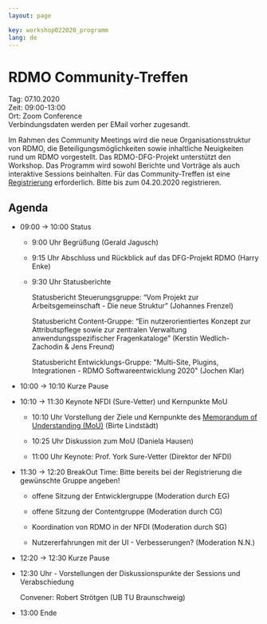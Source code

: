 ```yaml
---
layout: page

key: workshop022020_programm
lang: de
---
```



# RDMO Community-Treffen

Tag:     07.10.2020<br>
Zeit:    09:00-13:00<br>
Ort: Zoom Conference<br>
Verbindungsdaten werden per EMail vorher zugesandt. 

Im Rahmen des Community Meetings wird die neue Organisationsstruktur von RDMO, die Beteiligungsmöglichkeiten sowie inhaltliche Neuigkeiten rund um RDMO vorgestellt. Das RDMO-DFG-Projekt unterstützt den Workshop. Das Programm wird sowohl Berichte und Vorträge als auch interaktive Sessions beinhalten. Für das Community-Treffen ist eine [Registrierung](https://meetings.aip.de/event/9) erforderlich. Bitte bis zum 04.20.2020 registrieren.


## Agenda

- 09:00 → 10:00 Status

    - 9:00 Uhr Begrüßung (Gerald Jagusch)

    - 9:15 Uhr Abschluss und Rückblick auf das DFG-Projekt RDMO (Harry Enke)

    - 9:30 Uhr Statusberichte

        Statusbericht Steuerungsgruppe: “Vom Projekt zur Arbeitsgemeinschaft - Die neue Struktur” (Johannes Frenzel)

        Statusbericht Content-Gruppe: “Ein nutzerorientiertes Konzept zur Attributspflege sowie zur zentralen Verwaltung anwendungsspezifischer Fragenkataloge”  (Kerstin Wedlich-Zachodin & Jens Freund)

        Statusbericht Entwicklungs-Gruppe: "Multi-Site, Plugins, Integrationen - RDMO Softwareentwicklung 2020" (Jochen Klar)

- 10:00 → 10:10 Kurze Pause

- 10:10 → 11:30 Keynote NFDI (Sure-Vetter) und Kernpunkte MoU 

    - 10:10 Uhr Vorstellung der Ziele und Kernpunkte des [Memorandum of Understanding (MoU)](/docs/Memorandum-of-Understanding-RDMO.pdf) (Birte Lindstädt)

    - 10:25 Uhr Diskussion zum MoU (Daniela Hausen)

    - 11:00 Uhr Keynote: Prof. York Sure-Vetter (Direktor der NFDI)

- 11:30 → 12:20 BreakOut Time: Bitte bereits bei der Registrierung die gewünschte Gruppe angeben!

    - offene Sitzung der Entwicklergruppe (Moderation durch EG)

    - offene Sitzung der Contentgruppe (Moderation durch CG)

    - Koordination von RDMO in der NFDI (Moderation durch SG)

    - Nutzererfahrungen mit der UI - Verbesserungen? (Moderation N.N.)

- 12:20 → 12:30 Kurze Pause

- 12:30 Uhr - Vorstellungen der Diskussionspunkte der Sessions und Verabschiedung

    Convener: Robert Strötgen (UB TU Braunschweig)

- 13:00 Ende
